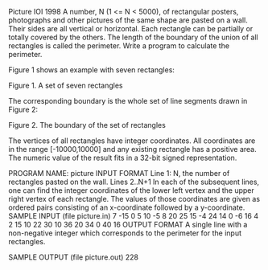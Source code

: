 Picture
IOI 1998
A number, N (1 <= N < 5000), of rectangular posters, photographs and other pictures of the same shape are pasted on a wall. Their sides are all vertical or horizontal. Each rectangle can be partially or totally covered by the others. The length of the boundary of the union of all rectangles is called the perimeter. Write a program to calculate the perimeter.

Figure 1 shows an example with seven rectangles:

Figure 1. A set of seven rectangles

The corresponding boundary is the whole set of line segments drawn in Figure 2:

Figure 2. The boundary of the set of rectangles

The vertices of all rectangles have integer coordinates. All coordinates are in the range [-10000,10000] and any existing rectangle has a positive area. The numeric value of the result fits in a 32-bit signed representation.

PROGRAM NAME: picture
INPUT FORMAT
Line 1:	N, the number of rectangles pasted on the wall.
Lines 2..N+1	In each of the subsequent lines, one can find the integer coordinates of the lower left vertex and the upper right vertex of each rectangle. The values of those coordinates are given as ordered pairs consisting of an x-coordinate followed by a y-coordinate.
SAMPLE INPUT (file picture.in)
7
-15 0 5 10
-5 8 20 25
15 -4 24 14
0 -6 16 4
2 15 10 22
30 10 36 20
34 0 40 16
OUTPUT FORMAT
A single line with a non-negative integer which corresponds to the perimeter for the input rectangles.

SAMPLE OUTPUT (file picture.out)
228